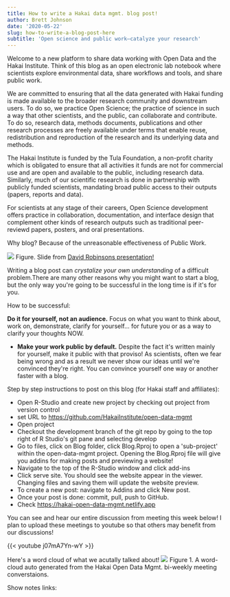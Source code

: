 ```yaml
---
title: How to write a Hakai data mgmt. blog post!
author: Brett Johnson
date: '2020-05-22'
slug: how-to-write-a-blog-post-here
subtitle: 'Open science and public work—catalyze your research'
---
```


Welcome to a new platform to share data working with Open Data and the Hakai Institute. Think  of this blog  as an open electronic lab notebook where scientists explore environmental data, share workflows and tools, and share public work.

We are committed to ensuring that all the data generated with Hakai funding is made available to the broader research community and downstream users. To do so, we practice Open Science; the practice of science in such a way that other scientists, and the public, can collaborate and contribute. To do so, research data, methods documents, publications and other research processes are freely available under terms that enable reuse, redistribution and reproduction of the research and its underlying data and methods.

The Hakai Institute is funded by the Tula Foundation, a non-profit charity which is obligated to
ensure that all activities it funds are not for commercial use and are open and available to the
public, including research data. Similarly, much of our scientific research is done in partnership
with publicly funded scientists, mandating broad public access to their outputs (papers, reports
and data).

For scientists at any stage of their careers, Open Science development offers practice in collaboration, documentation, and interface design that complement other kinds of research outputs such as traditional peer-reviewd papers, posters, and oral presentations.


Why blog? Because of the unreasonable effectiveness of Public Work. 

![](/post/2020-05-21-how-to-post-a-blog.en_files/1.png)
Figure. Slide from [David Robinsons presentation!](https://rstudio.com/resources/rstudioconf-2019/the-unreasonable-effectiveness-of-public-work/)


Writing a blog post can *crystalize your own understanding* of a difficult problem.There are many other reasons why you might want to start a blog, but the only way you're going to be successful in the long time is if it's for you.

How to be successful:

**Do it for yourself, not an audience.**
Focus on what you want to think about, work on, demonstrate, clarify for yourself... for future you or as a way to clarify your thoughts NOW.

* **Make your work public by default.** Despite the fact it's written mainly for yourself, make it public with that proviso! As scientists, often we fear being wrong and as a result we never show our ideas until we're convinced they're right. You can convince yourself one way or another faster with a blog. 

Step by step instructions to post on this blog (for Hakai staff and affiliates):

- Open R-Studio and create new project by checking out project from version control
- set URL to https://github.com/HakaiInstitute/open-data-mgmt
- Open project
- Checkout the development branch of the git repo by going to the top right of R Studio's git pane and selecting develop
- Go to files, click on Blog folder, click Blog.Rproj to open a 
'sub-project' within the open-data-mgmt project. Opening the Blog.Rproj file will give you addins for making posts and previewing a website!
- Navigate to the top of the R-Studio window and click add-ins
- Click serve site. You should see the website appear in the viewer. Changing files and saving them will update the website preview.
- To create a new post: navigate to Addins and click New post.
- Once your post is done: commit, pull, push to GitHub.
- Check https://hakai-open-data-mgmt.netlify.app

You can see and hear our entire discussion from meeting this week below! I plan to upload these meetings to youtube so that others may benefit from our discussions!


{{< youtube j07mA7Yn-wY >}}


Here's a word cloud of what we acutally talked about! 
![](/post/2020-05-22-how-to-write-a-blog-post-here.en_files/picccc.png)
Figure 1. A word-cloud auto generated from the Hakai Open Data Mgmt. bi-weekly meeting converstaions.

Show notes links:



